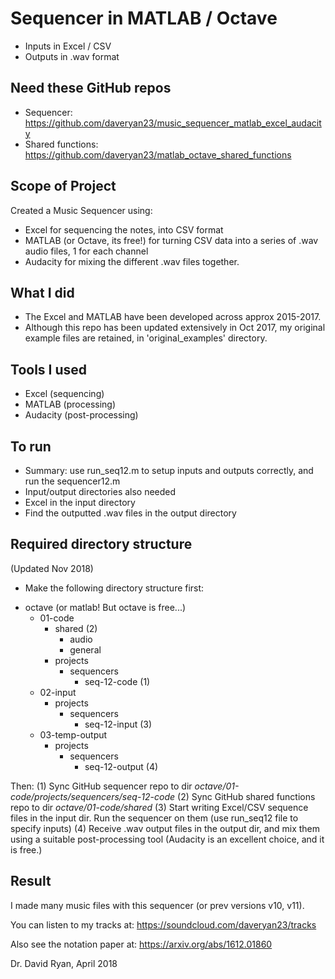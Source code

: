 # Sequencer in MATLAB / Octave
* Inputs in Excel / CSV
* Outputs in .wav format

## Need these GitHub repos
- Sequencer: https://github.com/daveryan23/music_sequencer_matlab_excel_audacity
- Shared functions: https://github.com/daveryan23/matlab_octave_shared_functions

## Scope of Project
Created a Music Sequencer using:
- Excel for sequencing the notes, into CSV format
- MATLAB (or Octave, its free!) for turning CSV data
  into a series of .wav audio files, 1 for each channel
- Audacity for mixing the different .wav files together.

## What I did
- The Excel and MATLAB have been developed across approx 2015-2017.
- Although this repo has been updated extensively in Oct 2017, my original example files are retained, in 'original_examples' directory.

## Tools I used
- Excel (sequencing)
- MATLAB (processing)
- Audacity (post-processing)

## To run
- Summary: use run_seq12.m to setup inputs and outputs correctly, and run the sequencer12.m
- Input/output directories also needed
- Excel in the input directory
- Find the outputted .wav files in the output directory

## Required directory structure
(Updated Nov 2018)

* Make the following directory structure first:
- octave (or matlab! But octave is free...)
  - 01-code
    - shared (2)
      - audio
      - general
    - projects
      - sequencers
        - seq-12-code (1)
  - 02-input
    - projects
      - sequencers
        - seq-12-input (3)
  - 03-temp-output
    - projects
      - sequencers
        - seq-12-output (4)

Then:
(1) Sync GitHub sequencer repo to dir *octave/01-code/projects/sequencers/seq-12-code*
(2) Sync GitHub shared functions repo to dir *octave/01-code/shared*
(3) Start writing Excel/CSV sequence files in the input dir. Run the sequencer on them (use run_seq12 file to specify inputs)
(4) Receive .wav output files in the output dir, and mix them using a suitable post-processing tool (Audacity is an excellent choice, and it is free.)

## Result
I made many music files with this sequencer (or prev versions v10, v11).

You can listen to my tracks at: https://soundcloud.com/daveryan23/tracks

Also see the notation paper at: https://arxiv.org/abs/1612.01860

Dr. David Ryan, April 2018
